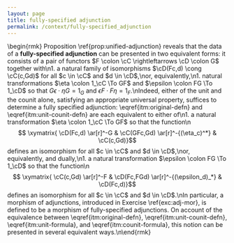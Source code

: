 ```yaml
---
layout: page
title: fully-specified adjunction
permalink: /context/fully-specified_adjunction
---
```

\begin{rmk} Proposition  \ref{prop:unified-adjunction} reveals that the data of a **fully-specified adjunction** can be presented in two equivalent forms: it consists of a pair of functors $F \colon \cC \rightleftarrows \cD \colon G$ together with\n1. a natural family of isomorphisms $\cD(Fc,d) \cong \cC(c,Gd)$ for all $c \in \cC$ and $d \in \cD$,\nor, equivalently,\n1. natural transformations $\eta \colon 1_\cC \To GF$ and $\epsilon \colon FG \To 1_\cD$ so that $G\epsilon \cdot \eta G = 1_G$ and $\epsilon F \cdot F \eta = 1_F$.\nIndeed, either of the unit and the counit alone, satisfying an appropriate universal property, suffices to determine a fully specified adjunction: \eqref{itm:original-defn} and \eqref{itm:unit-counit-defn} are each equivalent to either of\n1. a natural transformation $\eta \colon 1_\cC \To GF$ so that the function\n$$ \xymatrix{ \cD(Fc,d) \ar[r]^-G & \cC(GFc,Gd) \ar[r]^-{(\eta_c)^*} & \cC(c,Gd)}$$ defines an isomorphism for all $c \in \cC$ and $d \in \cD$,\nor, equivalently, and dually,\n1. a natural transformation $\epsilon \colon FG \To 1_\cD$ so that the function\n$$ \xymatrix{ \cC(c,Gd) \ar[r]^-F & \cD(Fc,FGd) \ar[r]^-{(\epsilon_d)_*} & \cD(Fc,d)}$$ defines an isomorphism for all $c \in \cC$ and $d \in \cD$.\nIn particular, a morphism of adjunctions, introduced in Exercise \ref{exc:adj-mor}, is defined to be a morphism of fully-specified adjunctions. On account of the equivalence between \eqref{itm:original-defn}, \eqref{itm:unit-counit-defn}, \eqref{itm:unit-formula}, and \eqref{itm:counit-formula}, this notion can be presented in several equivalent ways.\n\end{rmk}
